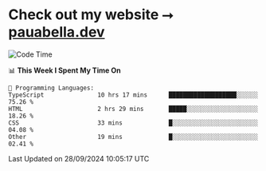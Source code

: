 # Check out my website ⭢ [pauabella.dev](https://pauabella.dev)

<!--START_SECTION:waka-->
![Code Time](http://img.shields.io/badge/Code%20Time-3%2C754%20hrs%2039%20mins-blue)

📊 **This Week I Spent My Time On** 

```text
💬 Programming Languages: 
TypeScript               10 hrs 17 mins      ███████████████████░░░░░░   75.26 % 
HTML                     2 hrs 29 mins       █████░░░░░░░░░░░░░░░░░░░░   18.26 % 
CSS                      33 mins             █░░░░░░░░░░░░░░░░░░░░░░░░   04.08 % 
Other                    19 mins             █░░░░░░░░░░░░░░░░░░░░░░░░   02.41 % 
```


 Last Updated on 28/09/2024 10:05:17 UTC
<!--END_SECTION:waka-->
